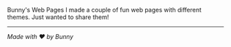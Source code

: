 Bunny's Web Pages
I made a couple of fun web pages with different themes. Just wanted to share them!

---

*Made with ♥ by Bunny*
